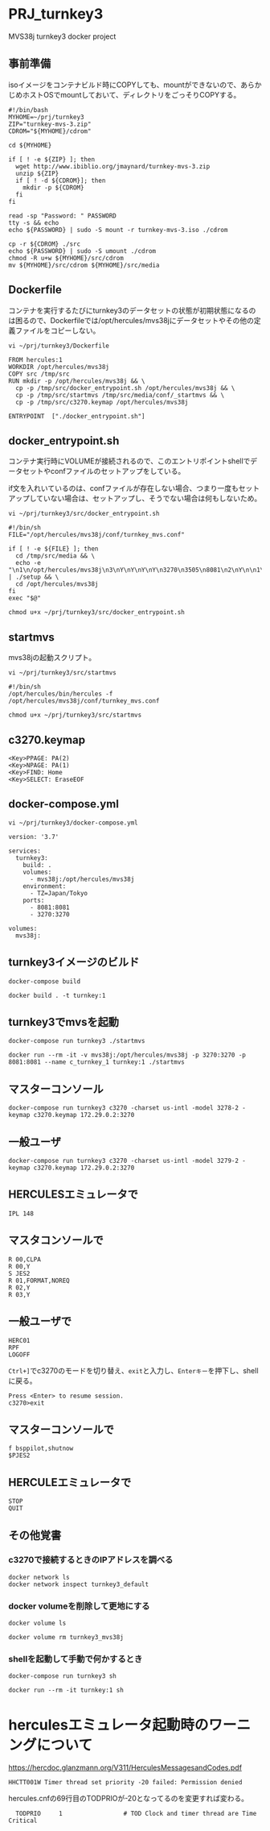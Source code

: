 # PRJ_turnkey3
MVS38j turnkey3 docker project

## 事前準備
isoイメージをコンテナビルド時にCOPYしても、mountができないので、あらかじめホストOSでmountしておいて、ディレクトリをごっそりCOPYする。
```
#!/bin/bash
MYHOME=~/prj/turnkey3
ZIP="turnkey-mvs-3.zip"
CDROM="${MYHOME}/cdrom"

cd ${MYHOME}

if [ ! -e ${ZIP} ]; then
  wget http://www.ibiblio.org/jmaynard/turnkey-mvs-3.zip
  unzip ${ZIP}
  if [ ! -d ${CDROM}]; then
    mkdir -p ${CDROM}
  fi
fi

read -sp "Password: " PASSWORD
tty -s && echo
echo ${PASSWORD} | sudo -S mount -r turnkey-mvs-3.iso ./cdrom

cp -r ${CDROM} ./src
echo ${PASSWORD} | sudo -S umount ./cdrom
chmod -R u+w ${MYHOME}/src/cdrom
mv ${MYHOME}/src/cdrom ${MYHOME}/src/media
```

## Dockerfile
コンテナを実行するたびにturnkey3のデータセットの状態が初期状態になるのは困るので、Dockerfileでは/opt/hercules/mvs38jにデータセットやその他の定義ファイルをコピーしない。
```
vi ~/prj/turnkey3/Dockerfile
```
```
FROM hercules:1
WORKDIR /opt/hercules/mvs38j
COPY src /tmp/src
RUN mkdir -p /opt/hercules/mvs38j && \
  cp -p /tmp/src/docker_entrypoint.sh /opt/hercules/mvs38j && \
  cp -p /tmp/src/startmvs /tmp/src/media/conf/_startmvs && \
  cp -p /tmp/src/c3270.keymap /opt/hercules/mvs38j

ENTRYPOINT  ["./docker_entrypoint.sh"]
```

## docker_entrypoint.sh
コンテナ実行時にVOLUMEが接続されるので、このエントリポイントshellでデータセットやconfファイルのセットアップをしている。

if文を入れいているのは、confファイルが存在しない場合、つまり一度もセットアップしていない場合は、セットアップし、そうでない場合は何もしないため。
```
vi ~/prj/turnkey3/src/docker_entrypoint.sh
```
```
#!/bin/sh
FILE="/opt/hercules/mvs38j/conf/turnkey_mvs.conf"

if [ ! -e ${FILE} ]; then
  cd /tmp/src/media && \
  echo -e "\n1\n/opt/hercules/mvs38j\n3\nY\nY\nY\nY\n3270\n3505\n8081\n2\nY\n\n1\n1\n32\nY\n\nSECRET\n\n\n" | ./setup && \
  cd /opt/hercules/mvs38j
fi
exec "$@"
```
```
chmod u+x ~/prj/turnkey3/src/docker_entrypoint.sh
```

## startmvs
mvs38jの起動スクリプト。
```
vi ~/prj/turnkey3/src/startmvs
```
```
#!/bin/sh
/opt/hercules/bin/hercules -f /opt/hercules/mvs38j/conf/turnkey_mvs.conf
```
```
chmod u+x ~/prj/turnkey3/src/startmvs
```

## c3270.keymap

```~/prj/turnkey3/src/c3270.keymap
<Key>PPAGE: PA(2)
<Key>NPAGE: PA(1)
<Key>FIND: Home
<Key>SELECT: EraseEOF
```

## docker-compose.yml
```
vi ~/prj/turnkey3/docker-compose.yml
```
```
version: '3.7'

services:
  turnkey3:
    build: .
    volumes:
      - mvs38j:/opt/hercules/mvs38j
    environment:
      - TZ=Japan/Tokyo
    ports:
      - 8081:8081
      - 3270:3270

volumes:
  mvs38j:
```

## turnkey3イメージのビルド
```
docker-compose build
```
```
docker build . -t turnkey:1
```

## turnkey3でmvsを起動
```
docker-compose run turnkey3 ./startmvs
```
```
docker run --rm -it -v mvs38j:/opt/hercules/mvs38j -p 3270:3270 -p 8081:8081 --name c_turnkey_1 turnkey:1 ./startmvs
```

## マスターコンソール
```
docker-compose run turnkey3 c3270 -charset us-intl -model 3278-2 -keymap c3270.keymap 172.29.0.2:3270
```
## 一般ユーザ

```
docker-compose run turnkey3 c3270 -charset us-intl -model 3279-2 -keymap c3270.keymap 172.29.0.2:3270
```

## HERCULESエミュレータで
```
IPL 148
```

## マスタコンソールで
```
R 00,CLPA
R 00,Y
S JES2
R 01,FORMAT,NOREQ
R 02,Y
R 03,Y
```

## 一般ユーザで
```
HERC01
RPF
LOGOFF
```
``Ctrl+]``でc3270のモードを切り替え、``exit``と入力し、``Enterキー``を押下し、shellに戻る。
```
Press <Enter> to resume session.
c3270>exit
```


## マスターコンソールで
```
f bsppilot,shutnow
$PJES2
```
## HERCULEエミュレータで
```
STOP
QUIT
```

## その他覚書
### c3270で接続するときのIPアドレスを調べる 
```
docker network ls
docker network inspect turnkey3_default
```

### docker volumeを削除して更地にする
```
docker volume ls
```
```
docker volume rm turnkey3_mvs38j
```

### shellを起動して手動で何かするとき
```
docker-compose run turnkey3 sh
```
```
docker run --rm -it turnkey:1 sh
```

# herculesエミュレータ起動時のワーニングについて
https://hercdoc.glanzmann.org/V311/HerculesMessagesandCodes.pdf
```
HHCTT001W Timer thread set priority -20 failed: Permission denied
```
hercules.cnfの69行目のTODPRIOが-20となってるのを変更すれば変わる。
```
  TODPRIO     1                 # TOD Clock and timer thread are Time Critical
```

